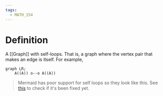 ```yaml
---
tags:
  - MATH_154
---
```

# Definition
A [[Graph]] with self-loops. That is, a graph where the vertex pair that makes an edge is itself. For example,
```mermaid
graph LR;
	A((A)) o--o A((A))
```
> Mermaid has poor support for self loops so they look like this. See [this](https://github.com/mermaid-js/mermaid/issues/6336) to check if it's been fixed yet.

